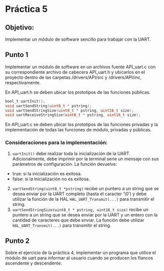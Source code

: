 # Práctica 5

## Objetivo:

Implementar un módulo de software sencillo para trabajar con la UART. 

## Punto 1

Implementar un módulo de software en un archivos fuente API_uart.c con su correspondiente archivo de cabecera API_uart.h y ubicarlos en el proyecto dentro de  las carpetas /drivers/API/src y /drivers/API/inc, respectivamente.

En API_uart.h se deben ubicar los prototipos de las funciones públicas.

```c
bool_t uartInit();
void uartSendString(uint8_t * pstring);
void uartSendStringSize(uint8_t * pstring, uint16_t size);
void uartReceiveStringSize(uint8_t * pstring, uint16_t size);
```

En API_uart.c se deben ubicar los prototipos de las funciones privadas y la implementación de todas las funciones de módulo, privadas y públicas.

### Consideraciones para la implementación:

1. `uartInit()` debe realizar toda la inicialización de la UART. Adicionalmente, debe imprimir por la terminal serie un mensaje con sus parámetros de configuración.
La función devuelve:
- true: si la inicialización es exitosa.
- false: si la inicialización no es exitosa.

2. `uartSendString(uint8_t *pstring)` recibe un puntero a un string que se desea enviar por la UART completo (hasta el caracter ‘\0’) y debe utilizar la función de la HAL `HAL_UART_Transmit(...)` para transmitir el string.
3. `uartSendStringSize(uint8_t * pstring, uint16_t size)` recibe un puntero a un string que se desea enviar por la UART y un entero con la cantidad de caracteres que debe enviar. La función debe utilizar `HAL_UART_Transmit(...)` para transmitir el string.

## Punto 2

Sobre el ejercicio de la práctica 4, implementar un programa que utilice el módulo de uart para informar al usuario cuando se producen los flancos ascendente y descendente.
